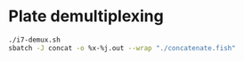# Plate demultiplexing

```bash
./i7-demux.sh
sbatch -J concat -o %x-%j.out --wrap "./concatenate.fish"
```